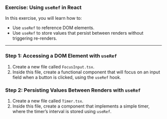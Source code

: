 ### Exercise: Using `useRef` in React

In this exercise, you will learn how to:

- Use `useRef` to reference DOM elements.
- Use `useRef` to store values that persist between renders without triggering re-renders.

---

### Step 1: Accessing a DOM Element with `useRef`

1. Create a new file called `FocusInput.tsx`.
2. Inside this file, create a functional component that will focus on an input field when a button is clicked, using the `useRef` hook.

### Step 2: Persisting Values Between Renders with `useRef`

1. Create a new file called `Timer.tsx`.
2. Inside this file, create a component that implements a simple timer, where the timer’s interval is stored using `useRef`.